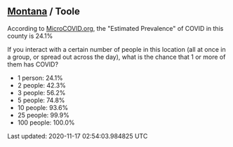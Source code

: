 
## [Montana](/united-states/montana) / Toole

According to [MicroCOVID.org](http://microcovid.org),
the "Estimated Prevalence" of COVID in this county is 24.1%

If you interact with a certain number of people in this location
(all at once in a group, or spread out across the day), what is the chance that
1 or more of them has COVID?

- 1 person: 24.1%
- 2 people: 42.3%
- 3 people: 56.2%
- 5 people: 74.8%
- 10 people: 93.6%
- 25 people: 99.9%
- 100 people: 100.0%

Last updated: 2020-11-17 02:54:03.984825 UTC
